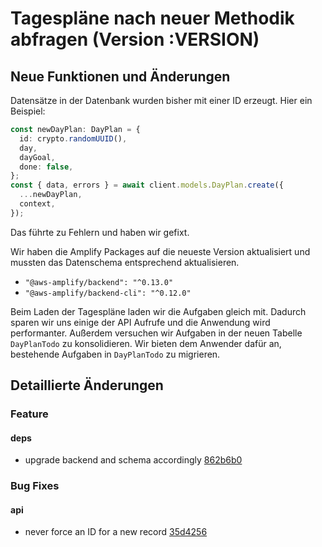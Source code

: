 # Tagespläne nach neuer Methodik abfragen (Version :VERSION)

## Neue Funktionen und Änderungen

Datensätze in der Datenbank wurden bisher mit einer ID erzeugt. Hier ein Beispiel:

```typescript
const newDayPlan: DayPlan = {
  id: crypto.randomUUID(),
  day,
  dayGoal,
  done: false,
};
const { data, errors } = await client.models.DayPlan.create({
  ...newDayPlan,
  context,
});
```

Das führte zu Fehlern und haben wir gefixt.

Wir haben die Amplify Packages auf die neueste Version aktualisiert und mussten das Datenschema entsprechend aktualisieren.

- `"@aws-amplify/backend": "^0.13.0"`
- `"@aws-amplify/backend-cli": "^0.12.0"`

Beim Laden der Tagespläne laden wir die Aufgaben gleich mit. Dadurch sparen wir uns einige der API Aufrufe und die Anwendung wird performanter. Außerdem versuchen wir Aufgaben in der neuen Tabelle `DayPlanTodo` zu konsolidieren. Wir bieten dem Anwender dafür an, bestehende Aufgaben in `DayPlanTodo` zu migrieren.

## Detaillierte Änderungen

### Feature

#### deps

- upgrade backend and schema accordingly [862b6b0](https://github.com/cabcookie/personal-crm/commit/862b6b061161cb00843947ce8830fe629a6ef1e9)

### Bug Fixes

#### api

- never force an ID for a new record [35d4256](https://github.com/cabcookie/personal-crm/commit/35d4256eb0379a3f874ddc6f360d826f21046b2f)
